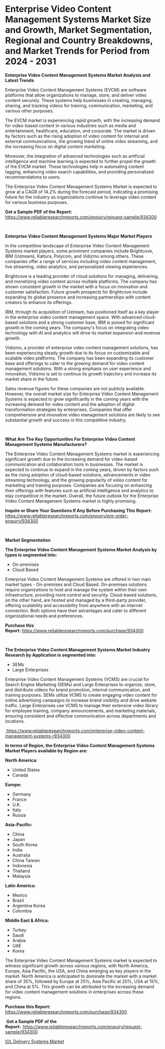 <p><h1>Enterprise Video Content Management Systems Market Size and Growth, Market Segmentation, Regional and Country Breakdowns, and Market Trends for Period from 2024 -  2031</h1></p><p><strong>Enterprise Video Content Management Systems Market Analysis and Latest Trends</strong></p>
<p><p>Enterprise Video Content Management Systems (EVCM) are software platforms that allow organizations to manage, store, and deliver video content securely. These systems help businesses in creating, managing, sharing, and tracking videos for training, communication, marketing, and various other purposes.</p><p>The EVCM market is experiencing rapid growth, with the increasing demand for video-based content in various industries such as media and entertainment, healthcare, education, and corporate. The market is driven by factors such as the rising adoption of video content for internal and external communications, the growing trend of online video streaming, and the increasing focus on digital content marketing.</p><p>Moreover, the integration of advanced technologies such as artificial intelligence and machine learning is expected to further propel the growth of the EVCM market. These technologies help in automating content tagging, enhancing video search capabilities, and providing personalized recommendations to users.</p><p>The Enterprise Video Content Management Systems Market is expected to grow at a CAGR of 14.2% during the forecast period, indicating a promising future for the industry as organizations continue to leverage video content for various business purposes.</p></p>
<p><strong>Get a Sample PDF of the Report:&nbsp;</strong> <a href="https://www.reliableresearchreports.com/enquiry/request-sample/934300">https://www.reliableresearchreports.com/enquiry/request-sample/934300</a></p>
<p>&nbsp;</p>
<p><strong>Enterprise Video Content Management Systems Major Market Players</strong></p>
<p><p>In the competitive landscape of Enterprise Video Content Management Systems market players, some prominent companies include Brightcove, IBM (Ustream), Kaltura, Polycom, and Vidizmo among others. These companies offer a range of services including video content management, live streaming, video analytics, and personalized viewing experiences.</p><p>Brightcove is a leading provider of cloud solutions for managing, delivering, and monetizing video content across multiple platforms. The company has shown consistent growth in the market with a focus on innovation and customer satisfaction. Future growth prospects for Brightcove include expanding its global presence and increasing partnerships with content creators to enhance its offerings.</p><p>IBM, through its acquisition of Ustream, has positioned itself as a key player in the enterprise video content management space. With advanced cloud-based solutions and a strong customer base, IBM is poised for significant growth in the coming years. The company's focus on integrating video technology with AI and analytics will drive its market expansion and revenue growth.</p><p>Vidizmo, a provider of enterprise video content management solutions, has been experiencing steady growth due to its focus on customizable and scalable video platforms. The company has been expanding its customer base and offerings to cater to the growing demand for video content management solutions. With a strong emphasis on user experience and innovation, Vidizmo is set to continue its growth trajectory and increase its market share in the future.</p><p>Sales revenue figures for these companies are not publicly available. However, the overall market size for Enterprise Video Content Management Systems is expected to grow significantly in the coming years with the increasing demand for video content and the adoption of digital transformation strategies by enterprises. Companies that offer comprehensive and innovative video management solutions are likely to see substantial growth and success in this competitive industry.</p></p>
<p>&nbsp;</p>
<p><strong>What Are The Key Opportunities For Enterprise Video Content Management Systems Manufacturers?</strong></p>
<p><p>The Enterprise Video Content Management Systems market is experiencing significant growth due to the increasing demand for video-based communication and collaboration tools in businesses. The market is expected to continue to expand in the coming years, driven by factors such as the rising adoption of cloud-based solutions, advancements in video streaming technology, and the growing popularity of video content for marketing and training purposes. Companies are focusing on enhancing their offerings with features such as artificial intelligence and analytics to stay competitive in the market. Overall, the future outlook for the Enterprise Video Content Management Systems market is highly promising.</p></p>
<p><strong>Inquire or Share Your Questions If Any Before Purchasing This Report:</strong> <a href="https://www.reliableresearchreports.com/enquiry/pre-order-enquiry/934300">https://www.reliableresearchreports.com/enquiry/pre-order-enquiry/934300</a></p>
<p>&nbsp;</p>
<p><strong>Market Segmentation</strong></p>
<p><strong>The Enterprise Video Content Management Systems Market Analysis by types is segmented into:</strong></p>
<p><ul><li>On-premises</li><li>Cloud Based</li></ul></p>
<p><p>Enterprise Video Content Management Systems are offered in two main market types - On-premises and Cloud Based. On-premises solutions require organizations to host and manage the system within their own infrastructure, providing more control and security. Cloud-based solutions, on the other hand, are hosted and managed by a third-party provider, offering scalability and accessibility from anywhere with an internet connection. Both options have their advantages and cater to different organizational needs and preferences.</p></p>
<p><strong>Purchase this Report:&nbsp;</strong><a href="https://www.reliableresearchreports.com/purchase/934300">https://www.reliableresearchreports.com/purchase/934300</a></p>
<p>&nbsp;</p>
<p><strong>The Enterprise Video Content Management Systems Market Industry Research by Application is segmented into:</strong></p>
<p><ul><li>SEMs</li><li>Large Enterprises</li></ul></p>
<p><p>Enterprise Video Content Management Systems (VCMS) are crucial for Search Engine Marketing (SEMs) and Large Enterprises to organize, store, and distribute videos for brand promotion, internal communication, and training purposes. SEMs utilize VCMS to create engaging video content for online advertising campaigns to increase brand visibility and drive website traffic. Large Enterprises use VCMS to manage their extensive video library for employee training, company announcements, and marketing materials, ensuring consistent and effective communication across departments and locations.</p></p>
<p><a href="https://www.reliableresearchreports.com/enterprise-video-content-management-systems-r934300">&nbsp;https://www.reliableresearchreports.com/enterprise-video-content-management-systems-r934300</a></p>
<p><strong>In terms of Region, the Enterprise Video Content Management Systems Market Players available by Region are:</strong></p>
<p>
    <p> <strong> North America: </strong>
        <ul>
            <li>United States</li>
            <li>Canada</li>
        </ul>
        </p> 
    <p> <strong> Europe: </strong>
        <ul>
            <li>Germany</li>
            <li>France</li>
            <li>U.K.</li>
            <li>Italy</li>
            <li>Russia</li>
        </ul>
        </p> 
    <p> <strong> Asia-Pacific: </strong>
        <ul>
            <li>China</li>
            <li>Japan</li>
            <li>South Korea</li>
            <li>India</li>
            <li>Australia</li>
            <li>China Taiwan</li>
            <li>Indonesia</li>
            <li>Thailand</li>
            <li>Malaysia</li>
        </ul>
        </p> 
    <p> <strong> Latin America: </strong>
        <ul>
            <li>Mexico</li>
            <li>Brazil</li>
            <li>Argentina Korea</li>
            <li>Colombia</li>
        </ul>
        </p> 
    <p> <strong> Middle East & Africa: </strong>
        <ul>
            <li>Turkey</li>
            <li>Saudi</li>
            <li>Arabia</li>
            <li>UAE</li>
            <li>Korea</li>
        </ul>
    </p>
    </p>
<p><p>The Enterprise Video Content Management Systems market is expected to witness significant growth across various regions, with North America, Europe, Asia Pacific, the USA, and China emerging as key players in the market. North America is anticipated to dominate the market with a market share of 35%, followed by Europe at 25%, Asia Pacific at 20%, USA at 15%, and China at 5%. This growth can be attributed to the increasing demand for video content management solutions in enterprises across these regions.</p></p>
<p><strong>Purchase this Report: </strong><a href="https://www.reliableresearchreports.com/purchase/934300">https://www.reliableresearchreports.com/purchase/934300</a></p>
<p>&nbsp;<strong>Get a Sample PDF of the Report:&nbsp;&nbsp;</strong><a href="https://www.reliableresearchreports.com/enquiry/request-sample/934300">https://www.reliableresearchreports.com/enquiry/request-sample/934300</a></p>
<p><strong></strong></p>
<p><p><a href="https://github.com/theanastasiyah/Market-Research-Report-List-1/blob/main/iol-delivery-systems-market.md">IOL Delivery Systems Market</a></p></p>